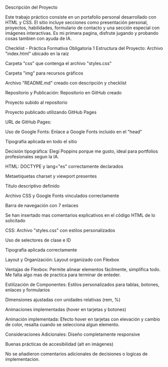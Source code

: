 Descripción del Proyecto

Este trabajo práctico consiste en un portafolio personal desarrollado con HTML y CSS. El sitio incluye secciones como presentación personal, proyectos, habilidades, formulario de contacto y una sección especial con imágenes interactivas. Es mi primera pagina, disfrute jugando y probando cosas tambien con ayuda de IA.



Checklist - Práctica Formativa Obligatoria 1
Estructura del Proyecto:
Archivo "index.html" ubicado en la raíz

Carpeta "css" que contenga el archivo "styles.css"

Carpeta "img" para recursos gráficos

Archivo "README.md" creado con descripción y checklist



Repositorio y Publicación:
Repositorio en GitHub creado

Proyecto subido al repositorio

Proyecto publicado utilizando GitHub Pages

URL de GitHub Pages: 



Uso de Google Fonts:
Enlace a Google Fonts incluido en el "head"

Tipografía aplicada en todo el sitio

Decisión tipográfica: Elegí Poppins porque me gusto, ideal para portfolios profesionales segun la IA.



HTML:
DOCTYPE y lang="es" correctamente declarados

Metaetiquetas charset y viewport presentes

Título descriptivo definido

Archivo CSS y Google Fonts vinculados correctamente

Barra de navegación con 7 enlaces

Se han insertado mas comentarios explicativos en el código HTML de lo solicitado



CSS:
Archivo "styles.css" con estilos personalizados

Uso de selectores de clase e ID

Tipografía aplicada correctamente



Layout y Organización:
Layout organizado con Flexbox

Ventajas de Flexbox: Permite alinear elementos fácilmente, simplifica todo. Me falta algo mas de practica para terminar de enteder.



Estilización de Componentes:
Estilos personalizados para tablas, botones, enlaces y formularios

Dimensiones ajustadas con unidades relativas (rem, %)

Animaciones implementadas (hover en tarjetas y botones)

Animación implementada: Efecto hover en tarjetas con elevación y cambio de color, resalta cuando se selecciona algun elemento.



Consideraciones Adicionales:
Diseño completamente responsive

Buenas prácticas de accesibilidad (alt en imágenes)

No se añadieron comentarios adicionales de decisiones o logicas de implementacion.